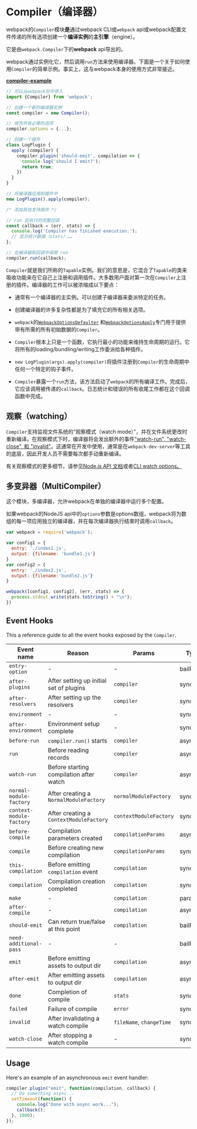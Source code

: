 # Compiler（编译器）

webpack的`Compiler`模块**是**通过webpack CLI或`webpack` api或webpack配置文件传递的所有选项创建一个**编译实例**的**主引擎**（engine）。

它是由`webpack.Compiler`下的**webpack** api导出的。

webpack通过实例化它，然后调用`run`方法来使用编译器。下面是一个关于如何使用`Compiler`的简单示例。事实上，这与webpack本身的使用方式非常接近。

[**compiler-example**](https://github.com/pksjce/webpack-internal-examples/tree/master/compiler-example)

```javascript
// 可以从webpack包中导入
import {Compiler} from 'webpack';

// 创建一个新的编译器实例
const compiler = new Compiler();

// 填充所有必需的选项
compiler.options = {...};

// 创建一个插件
class LogPlugin {
  apply (compiler) {
    compiler.plugin('should-emit', compilation => {
      console.log('should I emit?');
      return true;
    })
  }
}

// 将编译器应用到插件中
new LogPlugin().apply(compiler);

/* 添加其他支持插件 */

// run 后执行的完整回调
const callback = (err, stats) => {
  console.log('Compiler has finished execution.');
  // 显示统计数据（stats）……
};

// 在编译器和回调中调用 run
compiler.run(callback);
```

`Compiler`就是我们所称的`Tapable`实例。我们的意思是，它混合了`Tapable`的类来吸收功能来在它自己上注册和调用插件。大多数用户面对第一次在`Compiler`上注册的插件。编译器的工作可以被浓缩成以下要点：

* 通常有一个编译器的主实例。可以创建子编译器来委派特定的任务。

* 创建编译器的许多复杂性都是为了填充它的所有相关选项。

* `webpack`的[`WebpackOptionsDefaulter`](https://github.com/webpack/webpack/blob/master/lib/WebpackOptionsDefaulter.js) 和[`WebpackOptionsApply`](https://github.com/webpack/webpack/blob/master/lib/WebpackOptionsApply.js)专门用于提供带有所需的所有初始数据的`Compiler`。

* `Compiler`根本上只是一个函数，它执行最小的功能来维持生命周期的运行。它将所有的loading/bundling/writing工作委派给各种插件。

* `new LogPlugin(args).apply(compiler)`将插件注册到`Compiler`的生命周期中任何一个特定的钩子事件。

* `Compiler`暴露一个`run`方法，该方法启动了`webpack`的所有编译工作。完成后，它应该调用被传递的`callback`。日志统计和错误的所有收尾工作都在这个回调函数中完成。

## 观察（watching）

`Compiler`支持监视文件系统的“观察模式（watch mode）”，并在文件系统更改时重新编译。在观察模式下时，编译器将会发出额外的事件["watch-run", "watch-close", 和 "invalid"](#event-hooks)。这通常在开发中使用，通常是在`webpack-dev-server`等工具的底层，因此开发人员不需要每次都手动重新编译。

有关观察模式的更多细节，请参见[Node.js API 文档](#观察（watching）)或者[CLI watch options。](/configuration/watchOptions.md)

## 多变异器（MultiCompiler）

这个模块，多编译器，允许webpack在单独的编译器中运行多个配置。

如果webpack的NodeJS api中的`options`参数是options数组，webpack将为数组的每一项应用独立的编译器，并在每次编译器执行结束时调用`callback`。

```javascript
var webpack = require('webpack');

var config1 = {
  entry: './index1.js',
  output: {filename: 'bundle1.js'}
}
var config2 = {
  entry: './index2.js',
  output: {filename:'bundle2.js'}
}

webpack([config1, config2], (err, stats) => {
  process.stdout.write(stats.toString() + "\n");
})
```

## Event Hooks

This a reference guide to all the event hooks exposed by the `Compiler`.

| Event name | Reason | Params | Type |
| --- | --- | --- | --- |
| `entry-option` | - | - | bailResult |
| `after-plugins` | After setting up initial set of plugins | `compiler` | sync |
| `after-resolvers` | After setting up the resolvers | `compiler` | sync |
| `environment` | - | - | sync |
| `after-environment` | Environment setup complete | - | sync |
| `before-run` | `compiler.run()` starts | `compiler` | async |
| `run` | Before reading records | `compiler` | async |
| `watch-run` | Before starting compilation after watch | `compiler` | async |
| `normal-module-factory` | After creating a `NormalModuleFactory` | `normalModuleFactory` | sync |
| `context-module-factory` | After creating a `ContextModuleFactory` | `contextModuleFactory` | sync |
| `before-compile` | Compilation parameters created | `compilationParams` | async |
| `compile` | Before creating new compilation | `compilationParams` | sync |
| `this-compilation` | Before emitting `compilation` event | `compilation` | sync |
| `compilation` | Compilation creation completed | `compilation` | sync |
| `make` | - | `compilation` | parallel |
| `after-compile` | - | `compilation` | async |
| `should-emit` | Can return true/false at this point | `compilation` | bailResult |
| `need-additional-pass` | - | - | bailResult |
| `emit` | Before emitting assets to output dir | `compilation` | async |
| `after-emit` | After emitting assets to output dir | `compilation` | async |
| `done` | Completion of compile | `stats` | sync |
| `failed` | Failure of compile | `error` | sync |
| `invalid` | After invalidating a watch compile | `fileName`, `changeTime` | sync |
| `watch-close` | After stopping a watch compile | - | sync |

## Usage

Here's an example of an asynchronous `emit` event handler:

```javascript
compiler.plugin("emit", function(compilation, callback) {
  // Do something async...
  setTimeout(function() {
    console.log("Done with async work...");
    callback();
  }, 1000);
});
```




